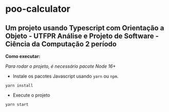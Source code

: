 # poo-calculator

## Um projeto usando Typescript com Orientação a Objeto - UTFPR Análise e Projeto de Software - Ciência da Computação 2 período

**Como executar:**

_Para rodar o projeto, é necessário pacote Node 16+_

- Instale os pacotes Javascript usando `yarn` ou `npm`.

```
yarn install
```

- Execute o projeto

```
yarn start
```
